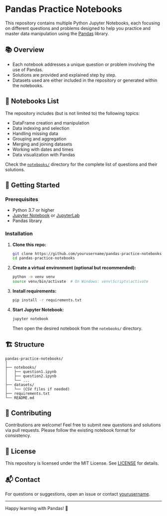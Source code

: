 # Pandas Practice Notebooks

This repository contains multiple Python Jupyter Notebooks, each focusing on different questions and problems designed to help you practice and master data manipulation using the [Pandas](https://pandas.pydata.org/) library.

## 📚 Overview

- Each notebook addresses a unique question or problem involving the use of Pandas.
- Solutions are provided and explained step by step.
- Datasets used are either included in the repository or generated within the notebooks.

## 📝 Notebooks List

The repository includes (but is not limited to) the following topics:

- DataFrame creation and manipulation
- Data indexing and selection
- Handling missing data
- Grouping and aggregation
- Merging and joining datasets
- Working with dates and times
- Data visualization with Pandas

Check the [`notebooks/`](notebooks/) directory for the complete list of questions and their solutions.

## 🚀 Getting Started

### Prerequisites

- Python 3.7 or higher
- [Jupyter Notebook](https://jupyter.org/) or [JupyterLab](https://jupyterlab.readthedocs.io/)
- Pandas library

### Installation

1. **Clone this repo:**
    ```bash
    git clone https://github.com/yourusername/pandas-practice-notebooks.git
    cd pandas-practice-notebooks
    ```

2. **Create a virtual environment (optional but recommended):**
    ```bash
    python -m venv venv
    source venv/bin/activate  # On Windows: venv\Scripts\activate
    ```

3. **Install requirements:**
    ```bash
    pip install -r requirements.txt
    ```

4. **Start Jupyter Notebook:**
    ```bash
    jupyter notebook
    ```
    Then open the desired notebook from the `notebooks/` directory.

## 🏗️ Structure

```
pandas-practice-notebooks/
│
├── notebooks/
│   ├── question1.ipynb
│   ├── question2.ipynb
│   └── ...
├── datasets/
│   └── (CSV files if needed)
├── requirements.txt
└── README.md
```

## 🤝 Contributing

Contributions are welcome! Feel free to submit new questions and solutions via pull requests. Please follow the existing notebook format for consistency.

## 📄 License

This repository is licensed under the MIT License. See [LICENSE](LICENSE) for details.

## 📬 Contact

For questions or suggestions, open an issue or contact [yourusername](https://github.com/yourusername).

---

Happy learning with Pandas! 🐼
